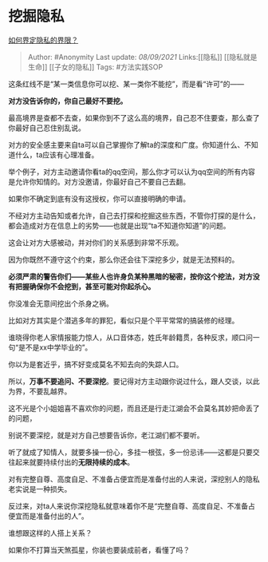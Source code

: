 # 挖掘隐私
[如何界定隐私的界限？](https://www.zhihu.com/question/35228461/answer/2108156131)

> Author: #Anonymity
> Last update: *08/09/2021*
> Links:[[隐私]] [[隐私就是生命]] [[子女的隐私]]
> Tags:  #方法实践SOP

这条红线不是“某一类信息你可以挖、某一类你不能挖”，而是看“许可”的——

**对方没告诉你的，你自己最好不要挖。**

最高境界是查都不去查，如果你到不了这么高的境界，自己忍不住要查，那么查了你最好自己忍住别乱说。

对方的安全感主要来自ta可以自己掌握你了解ta的深度和广度。你知道什么、不知道什么，ta应该有心理准备。

举个例子，对方主动邀请你看ta的qq空间，那么你才可以认为qq空间的所有内容是允许你知情的。对方没邀请，你最好自己不要自己去翻。

如果你不确定到底有没有这授权，你可以直接明确的申请。

不经对方主动告知或者允许，自己去打探和挖掘这些东西，不管你打探的是什么，都会造成对方在信息上的劣势——也就是出现“ta不知道你知道”的问题。

这会让对方大感被动，并对你们的关系感到非常不乐观。

因为你既然不遵守这个约束，那么你还会往下深挖多少，就是无法预料的。

**必须严肃的警告你们——某些人也许身负某种黑暗的秘密，按你这个挖法，对方没有把握确保你不会挖到，甚至可能对你起杀心。**

你没准会无意间挖出个杀身之祸。

比如对方其实是个潜逃多年的罪犯，看似只是个平平常常的搞装修的经理。

谁晓得你老人家情报能力惊人，从口音体态，姓氏年龄籍贯，各种反求，顺口问一句“是不是xx中学毕业的”。

你以为是套近乎，搞不好变成莫名不知去向的失踪人口。

所以，**万事不要追问、不要深挖**。要记得对方主动跟你说过什么，跟人交谈，以此为界，不要乱越界。

这不光是个小姐姐喜不喜欢你的问题，而且还是行走江湖会不会莫名其妙把命丢了的问题，

别说不要深挖，就是对方自己想要告诉你，老江湖们都不要听。

听了就成了知情人，就要多操一份心，多挂一根弦，多一份忌讳——这都是只要交往起来就要持续付出的**无限持续的成本**。

对有完整自尊、高度自足、不准备占便宜而是准备付出的人来说，深挖别人的隐私老实说是一种损失。

反过来，对ta人来说你深挖隐私就意味着你不是“完整自尊、高度自足、不准备占便宜而是准备付出的人”。

谁想跟这样的人搭上关系？

如果你不打算当天煞孤星，你装也要装成前者，看懂了吗？

